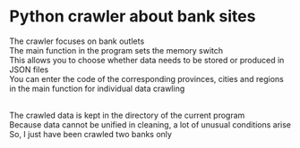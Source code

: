 # Python crawler about bank sites

The crawler focuses on bank outlets<br />
The main function in the program sets the memory switch<br />
This allows you to choose whether data needs to be stored or produced in JSON files<br />
You can enter the code of the corresponding provinces, cities and regions in the main function for individual data crawling<br /><br />

The crawled data is kept in the directory of the current program<br />
Because data cannot be unified in cleaning, a lot of unusual conditions arise<br />
So, I just have been crawled two banks only